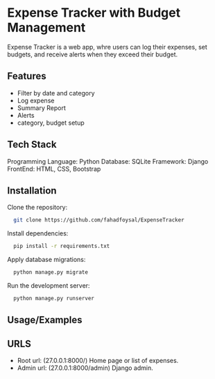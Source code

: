 
# Expense Tracker with Budget Management

Expense Tracker is a web app, whre users can log their expenses, set budgets, and receive alerts when they exceed their budget.



## Features

- Filter by date and category
- Log expense
- Summary Report
- Alerts
- category, budget setup


## Tech Stack

Programming Language: Python
Database: SQLite
Framework: Django
FrontEnd: HTML, CSS, Bootstrap


## Installation

Clone the repository:

```bash
  git clone https://github.com/fahadfoysal/ExpenseTracker

```
Install dependencies:
```bash
  pip install -r requirements.txt

``` 
Apply database migrations:

```bash
  python manage.py migrate

```
Run the development server:
```bash
  python manage.py runserver

``` 
## Usage/Examples

## URLS

- Root url: (27.0.0.1:8000/) Home page or list of expenses.
- Admin url: (27.0.0.1:8000/admin) Django admin.



